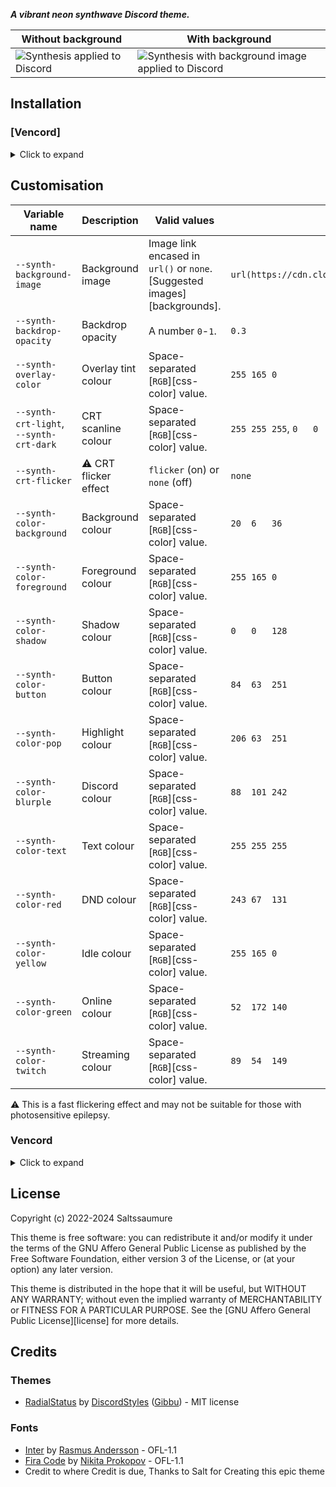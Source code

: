 [backgroundless]:   https://saltssaumure.github.io/synthesis-discord-theme/preview/synthesis1.png
[backgrounded]:     https://saltssaumure.github.io/synthesis-discord-theme/preview/synthesis2.png
***A vibrant neon synthwave Discord theme.***

| Without background                              | With background                                                     |
| ----------------------------------------------- | ------------------------------------------------------------------- |
| ![Synthesis applied to Discord][backgroundless] | ![Synthesis with background image applied to Discord][backgrounded] |

## Installation

### [Vencord]
<details><summary>Click to expand</summary>

#### Local
1. Download `Synthesis.theme.css`:

2. Place the file in the themes folder:
    - `Settings` > `Vencord` > `Themes` > `Local Themes` > `Open Themes Folder`
3. Click `Load missing Themes` and toggle on the theme card.
#### Online
1. Paste the link in `Settings` > `Vencord` > `Themes` > `Online Themes`:
    - `https://saltssaumure.github.io/synthesis-discord-theme/Synthesis.theme.css](https://raw.githubusercontent.com/Blu0000FF/Tartarus-Discord-Theme/main/Tartarus.theme.css`
</details>

## Customisation
| Variable name                           | Description                | Valid values                                                              | Default value                                                                          |
| --------------------------------------- | -------------------------- | ------------------------------------------------------------------------- | -------------------------------------------------------------------------------------- |
| `--synth-background-image`              | Background image           | Image link encased in `url()` or `none`. [Suggested images][backgrounds]. | `url(https://cdn.cloudflare.steamstatic.com/steamcommunity/public/images/items/1809700/fb1b494e324519bfca339c2d7edd20b820efbf1c.jpg)` |
| `--synth-backdrop-opacity`              | Backdrop opacity           | A number `0`-`1`.                                                         | `0.3`                                                                                  |
| `--synth-overlay-color`                 | Overlay tint colour        | Space-separated [`RGB`][css-color] value.                                 | `255 165 0  `                                                                          |
| `--synth-crt-light`, `--synth-crt-dark` | CRT scanline colour        | Space-separated [`RGB`][css-color] value.                                 | `255 255 255`, `0   0   0`                                                             |
| `--synth-crt-flicker`                   | &#9888; CRT flicker effect | `flicker` (on) or `none` (off)                                            | `none`                                                                                 |
| `--synth-color-background`              | Background colour          | Space-separated [`RGB`][css-color] value.                                 | `20  6   36 `                                                                          |
| `--synth-color-foreground`              | Foreground colour          | Space-separated [`RGB`][css-color] value.                                 | `255 165 0  `                                                                          |
| `--synth-color-shadow`                  | Shadow colour              | Space-separated [`RGB`][css-color] value.                                 | `0   0   128`                                                                          |
| `--synth-color-button`                  | Button colour              | Space-separated [`RGB`][css-color] value.                                 | `84  63  251`                                                                          |
| `--synth-color-pop`                     | Highlight colour           | Space-separated [`RGB`][css-color] value.                                 | `206 63  251`                                                                          |
| `--synth-color-blurple`                 | Discord colour             | Space-separated [`RGB`][css-color] value.                                 | `88  101 242`                                                                          |
| `--synth-color-text`                    | Text colour                | Space-separated [`RGB`][css-color] value.                                 | `255 255 255`                                                                          |
| `--synth-color-red`                     | DND colour                 | Space-separated [`RGB`][css-color] value.                                 | `243 67  131`                                                                          |
| `--synth-color-yellow`                  | Idle colour                | Space-separated [`RGB`][css-color] value.                                 | `255 165 0  `                                                                          |
| `--synth-color-green`                   | Online colour              | Space-separated [`RGB`][css-color] value.                                 | `52  172 140`                                                                          |
| `--synth-color-twitch`                  | Streaming colour           | Space-separated [`RGB`][css-color] value.                                 | `89  54  149`                                                                          |

&#9888; This is a fast flickering effect and may not be suitable for those with photosensitive epilepsy.

### Vencord
<details><summary>Click to expand</summary>

#### Local
2. `Open Themes Folder` in `Settings` > `Vencord` > `Themes` > `Local Themes`
3. Open `Synthesis.theme.css` with your favourite text editor.
4. Edit the variable values and save.
#### Online
1. `Enable Custom CSS` in `Settings` > `Vencord` > `Vencord` and click `Open QuickCSS File`.
2. Copy and paste lines 15-36 of [`Synthesis.theme.css`][.theme.css].
3. Edit the variable values.
</details>

## License
Copyright (c) 2022-2024 Saltssaumure

This theme is free software: you can redistribute it and/or modify it under the terms of the GNU Affero General Public License as published by the Free Software Foundation, either version 3 of the License, or (at your option) any later version.

This theme is distributed in the hope that it will be useful, but WITHOUT ANY WARRANTY; without even the implied warranty of MERCHANTABILITY or FITNESS FOR A PARTICULAR PURPOSE. See the [GNU Affero General Public License][license] for more details.

## Credits
### Themes
[radialstatus]: https://github.com/DiscordStyles/RadialStatus

- [RadialStatus][radialstatus] by [DiscordStyles](https://github.com/DiscordStyles) ([Gibbu](https://github.com/Gibbu)) - MIT license

### Fonts
[inter]:        https://github.com/rsms/inter
[firacode]:     https://github.com/tonsky/FiraCode

- [Inter][inter] by [Rasmus Andersson](https://github.com/rsms) - OFL-1.1
- [Fira Code][firacode] by [Nikita Prokopov](https://github.com/tonsky) - OFL-1.1
- Credit to where Credit is due, Thanks to Salt for Creating this epic theme

